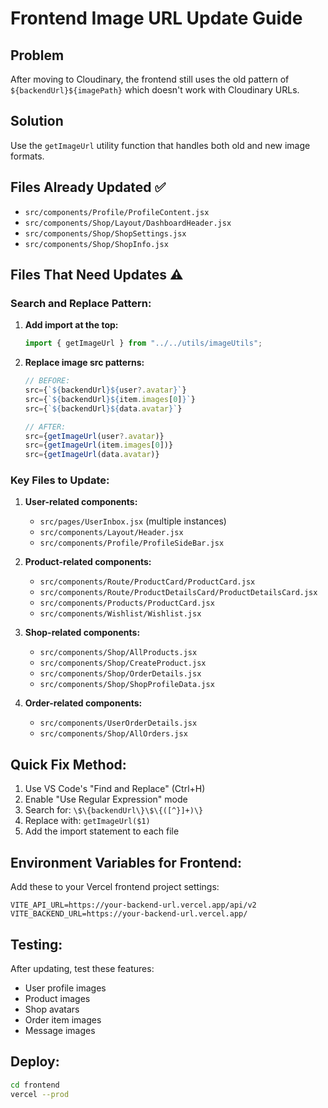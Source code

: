 # Frontend Image URL Update Guide

## Problem
After moving to Cloudinary, the frontend still uses the old pattern of `${backendUrl}${imagePath}` which doesn't work with Cloudinary URLs.

## Solution
Use the `getImageUrl` utility function that handles both old and new image formats.

## Files Already Updated ✅
- `src/components/Profile/ProfileContent.jsx`
- `src/components/Shop/Layout/DashboardHeader.jsx`
- `src/components/Shop/ShopSettings.jsx`
- `src/components/Shop/ShopInfo.jsx`

## Files That Need Updates ⚠️

### Search and Replace Pattern:
1. **Add import at the top:**
   ```javascript
   import { getImageUrl } from "../../utils/imageUtils";
   ```

2. **Replace image src patterns:**
   ```javascript
   // BEFORE:
   src={`${backendUrl}${user?.avatar}`}
   src={`${backendUrl}${item.images[0]}`}
   src={`${backendUrl}${data.avatar}`}

   // AFTER:
   src={getImageUrl(user?.avatar)}
   src={getImageUrl(item.images[0])}
   src={getImageUrl(data.avatar)}
   ```

### Key Files to Update:
1. **User-related components:**
   - `src/pages/UserInbox.jsx` (multiple instances)
   - `src/components/Layout/Header.jsx`
   - `src/components/Profile/ProfileSideBar.jsx`

2. **Product-related components:**
   - `src/components/Route/ProductCard/ProductCard.jsx`
   - `src/components/Route/ProductDetailsCard/ProductDetailsCard.jsx`
   - `src/components/Products/ProductCard.jsx`
   - `src/components/Wishlist/Wishlist.jsx`

3. **Shop-related components:**
   - `src/components/Shop/AllProducts.jsx`
   - `src/components/Shop/CreateProduct.jsx`
   - `src/components/Shop/OrderDetails.jsx`
   - `src/components/Shop/ShopProfileData.jsx`

4. **Order-related components:**
   - `src/components/UserOrderDetails.jsx`
   - `src/components/Shop/AllOrders.jsx`

## Quick Fix Method:
1. Use VS Code's "Find and Replace" (Ctrl+H)
2. Enable "Use Regular Expression" mode
3. Search for: `\$\{backendUrl\}\$\{([^}]+)\}`
4. Replace with: `getImageUrl($1)`
5. Add the import statement to each file

## Environment Variables for Frontend:
Add these to your Vercel frontend project settings:
```
VITE_API_URL=https://your-backend-url.vercel.app/api/v2
VITE_BACKEND_URL=https://your-backend-url.vercel.app/
```

## Testing:
After updating, test these features:
- User profile images
- Product images
- Shop avatars
- Order item images
- Message images

## Deploy:
```bash
cd frontend
vercel --prod
```
